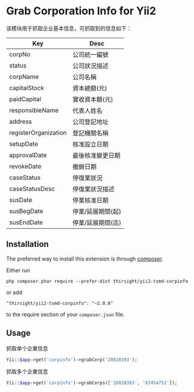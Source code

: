 # Grab Corporation Info for Yii2 

该模块用于抓取企业基本信息，可抓取到的信息如下：

Key             | Desc
--------------- | ---------------
corpNo          | 公司統一編號
status          | 公司狀況描述
corpName        | 公司名稱
capitalStock    | 資本總額(元)
paidCapital     | 實收資本額(元)
responsibleName | 代表人姓名
address         | 公司登記地址
registerOrganization | 登記機關名稱
setupDate       | 核准設立日期
approvalDate    | 最後核准變更日期
revokeDate      | 撤銷日期
caseStatus      | 停復業狀況
caseStatusDesc  | 停復業狀況描述
susDate         | 停業核准日期
susBegDate      | 停業/延展期間(起)
susEndDate      | 停業/延展期間(迄)

Installation
------------

The preferred way to install this extension is through [composer](http://getcomposer.org/download/).

Either run

```
php composer.phar require --prefer-dist thirsight/yii2-tsmd-corpinfo
```

or add

```
"thirsight/yii2-tsmd-corpinfo": "~2.0.0"
```

to the require section of your `composer.json` file.

Usage
-----

抓取单个企業信息

```php
Yii::$app->get('corpinfo')->grabCorp('20828393');
```

抓取多个企業信息

```php
Yii::$app->get('corpinfo')->grabCorps(['20828393', '87454751']);
```
